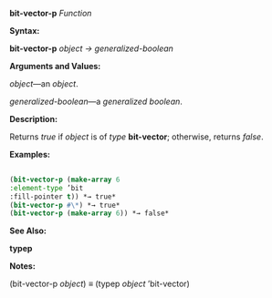 **bit-vector-p** *Function* 



**Syntax:** 



**bit-vector-p** *object → generalized-boolean* 



**Arguments and Values:** 



*object*—an *object*. 



*generalized-boolean*—a *generalized boolean*. 



**Description:** 



Returns *true* if *object* is of *type* **bit-vector**; otherwise, returns *false*. 



**Examples:**
```lisp
 
(bit-vector-p (make-array 6 
:element-type ’bit 
:fill-pointer t)) *→ true* 
(bit-vector-p #\*) *→ true* 
(bit-vector-p (make-array 6)) *→ false* 

```
**See Also:** 



**typep** 



**Notes:** 



(bit-vector-p *object*) *≡* (typep *object* ’bit-vector) 



